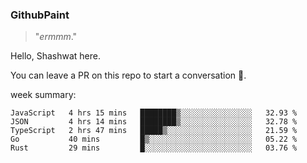 
### GithubPaint

>"*ermmm*." 

Hello, Shashwat here.

You can leave a PR on this repo to start a conversation 🌝.

week summary: 
<!--START_SECTION:waka-->
```text
JavaScript   4 hrs 15 mins   ████████▒░░░░░░░░░░░░░░░░   32.93 % 
JSON         4 hrs 14 mins   ████████▒░░░░░░░░░░░░░░░░   32.78 % 
TypeScript   2 hrs 47 mins   █████▒░░░░░░░░░░░░░░░░░░░   21.59 % 
Go           40 mins         █▒░░░░░░░░░░░░░░░░░░░░░░░   05.22 % 
Rust         29 mins         █░░░░░░░░░░░░░░░░░░░░░░░░   03.76 % 
```
<!--END_SECTION:waka-->

